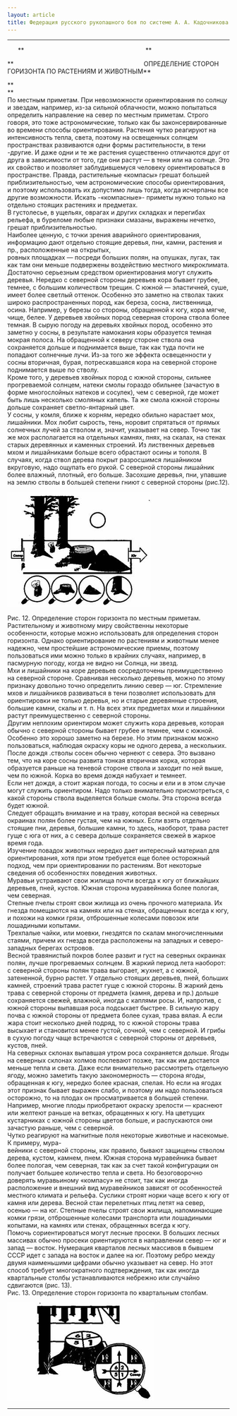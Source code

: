 ```yaml
---
layout: article
title: Федерация русского рукопашного боя по системе А. А. Кадочникова
---
```

* * *

      **                                                                      **

**                                                                           ОПРЕДЕЛЕНИЕ СТОРОН ГОРИЗОНТА ПО РАСТЕНИЯМ И ЖИВОТНЫМ**

**  
**  
По местным приметам. При невозможности ориентирования по солнцу и звездам,
например, из-за сильной облачности, можно попытаться определить направление на
север по местным приметам. Строго говоря, это тоже астрономические, только как
бы законсервированные во времени способы ориентирования. Растения чутко
реагируют на интенсивность тепла, света, поэтому на освещенных солнцем
пространствах развиваются одни формы растительности, в тени -другие. И даже
одни и те же растения существенно отличаются друг от друга в зависимости от
того, где они растут — в тени или на солнце. Это их свойство и позволяет
заблудившемуся человеку ориентироваться в пространстве. Правда, растительные
«компасы» грешат большей приблизительностью, чем астрономические способы
ориентирования, и поэтому использовать их допустимо лишь тогда, когда
исчерпаны все другие возможности. Искать -«компасные»- приметы нужно только на
отдельно стоящих растениях и предметах.  
В густолесье, в ущельях, оврагах и других складках и перегибах рельефа, в
буреломе любые признаки смазаны, выражены нечетко, грешат приблизительностью.  
Наиболее ценную, с точки зрения аварийного ориентирования, информацию дают
отдельно стоящие деревья, пни, камни, растения и пр., расположенные на
открытых,  
ровных площадках — посреди больших полян, на опушках, лугах, так как там они
меньше подвержены воздействию местного микроклимата.  
Достаточно серьезным средством ориентирования могут служить деревья. Нередко с
северной стороны деревьев кора бывает грубее, темнее, с большим количеством
трещин. С южной — эластичней, суше, имеет более светлый оттенок. Особенно это
заметно на стволах таких широко распространенных пород, как береза, сосна,
лиственница, осина. Например, у березы со стороны, обращенной к югу, кора
мягче, чище, белее. У деревьев хвойных пород северная сторона ствола более
темная. В сырую погоду на деревьях хвойных пород, особенно это заметно у
сосны, в результате намокания коры образуется темная мокрая полоса. На
обращенной к северу стороне ствола она сохраняется дольше и поднимается выше,
так как туда почти не попадают солнечные лучи. Из-за того же эффекта
освещенности у сосны вторичная, бурая, потрескавшаяся кора на северной стороне
поднимается выше по стволу.  
Кроме того, у деревьев хвойных пород с южной стороны, сильнее прогреваемой
солнцем, натеки смолы гораздо обильнее (зачастую в форме многослойных натеков
и сосулек), чем с северной, где может быть лишь несколько смоляных капель. Та
же смола южной стороны дольше сохраняет светло-янтарный цвет.  
У сосны, у комля, ближе к корням, нередко обильно нарастает мох, лишайники.
Мох любит сырость, тень, норовит спрятаться от прямых солнечных лучей за
стволом и, значит, указывает на север. Точно так же мох располагается на
отдельных камнях, пнях, на скалах, на стенах старых деревянных и каменных
строений. Из лиственных деревьев мхом и лишайниками больше всего обрастают
осины и тополя. В случаях, когда ствол дерева покрыт разросшимся лишайником
вкруговую, надо ощупать его рукой. С северной стороны лишайник более влажный,
плотный, его больше. Засохшие деревья, пни, упавшие на землю стволы в большей
степени гниют с северной стороны (рис.12).  


![](school2.4/image002.jpg)  
  
Рис. 12. Определение сторон горизонта по местным приметам.  
Растительному и животному миру свойственны некоторые особенности, которые
можно использовать для определения сторон горизонта. Однако ориентирование по
растениям и животным менее надежно, чем простейшие астрономические приемы,
поэтому пользоваться ими можно только в крайних случаях, например, в пасмурную
погоду, когда не видно ни Солнца, ни звезд.  
Мхи и лишайники на коре деревьев сосредоточены преимущественно на северной
стороне. Сравнивая несколько деревьев, можно по этому признаку довольно точно
определить линию север — юг. Стремление мхов и лишайников развиваться в тени
позволяет использовать для ориентировки не только деревья, но и старые
деревянные строения, большие камни, скалы и т. п. На всех этих предметах мхи и
лишайники растут преимущественно с северной стороны.  
Другим неплохим ориентиром может служить кора деревьев, которая обычно с
северной стороны бывает грубее и темнее, чем с южной. Особенно это хорошо
заметно на березе. Но этим признаком можно пользоваться, наблюдая окраску коры
не одного дерева, а нескольких.  
После дождя .стволы сосен обычно чернеют с севера. Это вызвано тем, что на
коре сосны развита тонкая вторичная корка, которая образуется раньше на
теневой стороне ствола и заходит по ней выше, чем по южной. Корка во время
дождя набухает и темнеет.  
Если нет дождя, а стоит жаркая погода, то сосны и ели и в этом случае могут
служить ориентиром. Надо только внимательно присмотреться, с какой стороны
ствола выделяется больше смолы. Эта сторона всегда будет южной.  
Следует обращать внимание и на траву, которая весной на северных окраинах
полян более густая, чем на южных. Если взять отдельно стоящие пни, деревья,
большие камни, то здесь, наоборот, трава растет гуще с юга от них, а с севера
дольше сохраняется свежей в жаркое время года.  
Изучение повадок животных нередко дает интересный материал для ориентирования,
хотя при этом требуется еще более осторожный подход, чем при ориентировании по
растениям. Вот некоторые сведения об особенностях поведения животных.  
Муравьи устраивают свои жилища почти всегда к югу от ближайших деревьев, пней,
кустов. Южная сторона муравейника более пологая, чем северная.  
Степные пчелы строят свои жилища из очень прочного материала. Их гнезда
помещаются на камнях или на стенах, обращенных всегда к югу, и похожи на комки
грязи, отброшенные колесами повозок или лошадиными копытами.  
Трехпалые чайки, или моевки, гнездятся по скалам многочисленными стаями,
причем их гнезда всегда расположены на западных и северо-западных берегах
островов.  
Весной травянистый покров более развит и густ на северных окраинах полян,
лучше прогреваемых солнцем. В жаркий период лета наоборот: с северной стороны
полян трава выгорает, жухнет, а с южной, затененной, бурно растет. У отдельно
стоящих деревьев, пней, больших камней, строений трава растет гуще с южной
стороны. В жаркий день трава с северной стороны от предмета (камня, дерева и
пр.) дольше сохраняется свежей, влажной, иногда с каплями росы. И, напротив, с
южной стороны выпавшая роса подсыхает быстрее. В сильную жару почва с южной
стороны от предмета более сухая, трава вялая. А если жара стоит несколько дней
подряд, то с южной стороны трава высыхает и становится менее густой, сочной,
чем с северной. И грибы в сухую погоду чаще встречаются с северной стороны от
деревьев, кустов, пней.  
На северных склонах выпавшая утром роса сохраняется дольше. Ягоды на северных
склонах холмов поспевают позже, так как им достается меньше тепла и света.
Даже если внимательно рассмотреть отдельную ягоду, можно заметить такую
закономерность — сторона ягоды, обращенная к югу, нередко более красная,
спелая. Но если на ягодах этот признак бывает выражен слабо, и поэтому им надо
пользоваться осторожно, то на плодах он просматривается в большей степени.
Например, многие плоды приобретают окраску зрелости — краснеют или желтеют
раньше на ветках, обращенных к югу. На цветущих кустарниках с южной стороны
цветов больше, и распускаются они зачастую раньше, чем с северной.  
Чутко реагируют на магнитные поля некоторые животные и насекомые. К примеру,
мура-  
вейники с северной стороны, как правило, бывают защищены стволом дерева,
кустом, камнем, пнем. Южная сторона муравейника бывает более пологая, чем
северная, так как за счет такой конфигурации он получает большее количество
тепла и света. Но безоговорочно доверять муравьиному «компасу» не стоит, так
как иногда расположение и внешний вид муравейников зависят от особенностей
местного климата и рельефа. Суслики строят норки чаще всего к югу от камня или
дерева. Весной стаи перелетных птиц летят на север, осенью — на юг. Степные
пчелы строят свои жилища, напоминающие комки грязи, отброшенные колесами
транспорта или лошадиными копытами, на камнях или стенах, обращенных всегда к
югу.  
Помочь сориентироваться могут лесные просеки. В больших лесных массивах обычно
просеки ориентируются в направлении север — юг и запад — восток. Нумерация
кварталов лесных массивов в бывшем СССР идет с запада на восток и далее на юг.
Поэтому ребро между двумя наименьшими цифрами обычно указывает на север. Но
этот способ требует многократного подтверждения, так как иногда квартальные
столбы устанавливаются небрежно или случайно сдвигаются (рис. 13).  
Рис. 13. Определение сторон горизонта по квартальным столбам.  


![](school2.4/image004.jpg)







* * *

